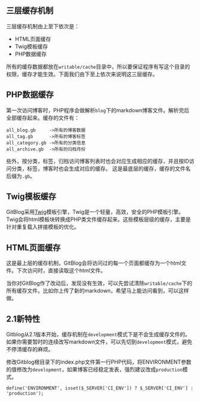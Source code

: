<!--
author: jockchou
date: 2015-07-25
title: GitBlog的缓存机制
tags: GitBlog
category: GitBlog
status: publish
summary: 由于GitBlog没有数据库，是依靠解析blog文件夹中的markdown文件来展示表客数据的。通常我们写好一篇博客以后，对其进行修改的频率并不高。GitBlog没必要每次访问页面时，都去解析markdown文件。基于这个理由，GitBlog对数据进行了缓存，GitBlog的缓存有三个层面的实现。
-->


## 三层缓存机制 ##

三层缓存机制由上至下依次是：

- HTML页面缓存
- Twig模板缓存
- PHP数据缓存

所有的缓存数据都放在`writable/cache`目录中，所以要保证程序有写这个目录的权限，缓存才能生效。下面我们由下至上依次来说明这三层缓存。

## PHP数据缓存 ##

第一次访问博客时，PHP程序会做解析`blog`下的markdown博客文件。解析完后全部缓存起来。缓存的文件有：

```
all_blog.gb		->所有的博客数据
all_tag.gb		->所有的博客标签
all_category.gb	->所有的分类信息
all_archive.gb	->所有的归档月份
```

些外，按分类，标签，归档访问博客列表时也会对应生成相应的缓存，并且按ID访问分类，标签，博客时也会生成对应的缓存。 这是最底层的缓存，缓存的文件名后缀为`.gb`。


## Twig模板缓存 ##

GitBlog采用[Twig](http://twig.sensiolabs.org/)模板引擎，Twig是一个轻量，高效，安全的PHP模板引擎。Twig会将html模板块转换成PHP类文件缓存起来。这些模板层级的缓存，主要是针对重复载入拼接模板的优化。

## HTML页面缓存 ##

这是最上层的缓存机制，GitBlog会将访问过的每一个页面都缓存为一个html文件。下次访问时，直接读取这个html文件。

当你对GitBlog作了改动后，发现没有生效，可以先尝试清除`writable/cache`下的所有缓存文件。比如你上传了新的markdown，希望马上能访问看到，可以这样做。


## 2.1新特性 ##
Gitblog从2.1版本开始，缓存机制在`development`模式下是不会生成缓存文件的。如果你需要暂时的连续改写markdown文件，可以先切到`development`模式，避免不停清缓存的麻烦。

修改Gitblog根目录下的index.php文件第一行PHP代码，将ENVIRONMENT参数的值修改为`development`，如果博客已经稳定发表，强烈建议改成`production`模式。

```
define('ENVIRONMENT', isset($_SERVER['CI_ENV']) ? $_SERVER['CI_ENV'] : 'production');
```










